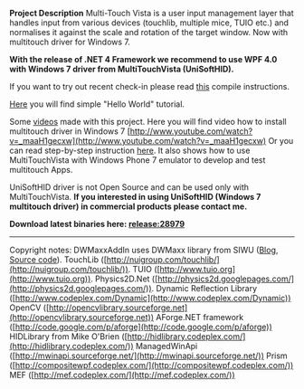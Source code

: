 **Project Description**
Multi-Touch Vista is a user input management layer that handles input from various devices (touchlib, multiple mice, TUIO etc.) and normalises it against the scale and rotation of the target window. Now with multitouch driver for Windows 7.

**With the release of .NET 4 Framework we recommend to use WPF 4.0 with Windows 7 driver from MultiTouchVista (UniSoftHID).**

If you want to try out recent check-in please read [this](How-to-compile) compile instructions.

[Here](HelloWorld) you will find simple "Hello World" tutorial.

Some [videos](http://www.youtube.com/nesherhh) made with this project.
Here you will find video how to install multitouch driver in Windows 7 [http://www.youtube.com/watch?v=_maaH1gecxw](http://www.youtube.com/watch?v=_maaH1gecxw)
Or you can read step-by-step instruction [here](http://michaelsync.net/2010/04/06/step-by-step-tutorial-installing-multi-touch-simulator-for-silverlight-phone-7). It also shows how to use MultiTouchVista with Windows Phone 7 emulator to develop and test multitouch Apps.


UniSoftHID driver is not Open Source and can be used only with MultiTouchVista.
**If you interested in using UniSoftHID (Windows 7 multitouch driver) in commercial products please contact me.**

**Download latest binaries here: [release:28979](release_28979)**

----
Copyright notes:
DWMaxxAddIn uses DWMaxx library from SIWU ([Blog](http://siwu.info), [Source code](http://code.google.com/p/dwmaxx/)).
TouchLib ([http://nuigroup.com/touchlib/](http://nuigroup.com/touchlib/)).
TUIO ([http://www.tuio.org](http://www.tuio.org)).
Physics2D.Net ([http://physics2d.googlepages.com/](http://physics2d.googlepages.com/)).
Dynamic Reflection Library ([http://www.codeplex.com/Dynamic](http://www.codeplex.com/Dynamic))
OpenCV ([http://opencvlibrary.sourceforge.net](http://opencvlibrary.sourceforge.net))
AForge.NET framework ([http://code.google.com/p/aforge](http://code.google.com/p/aforge))
HIDLibrary from Mike O'Brien ([http://hidlibrary.codeplex.com/](http://hidlibrary.codeplex.com/))
ManagedWinApi ([http://mwinapi.sourceforge.net/](http://mwinapi.sourceforge.net/))
Prism ([http://compositewpf.codeplex.com/](http://compositewpf.codeplex.com/))
MEF ([http://mef.codeplex.com/](http://mef.codeplex.com/))
